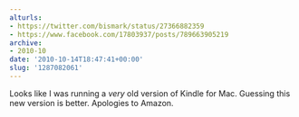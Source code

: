 ```yaml
---
alturls:
- https://twitter.com/bismark/status/27366882359
- https://www.facebook.com/17803937/posts/789663905219
archive:
- 2010-10
date: '2010-10-14T18:47:41+00:00'
slug: '1287082061'
---
```


Looks like I was running a *very* old version of Kindle for Mac.  Guessing this new version is better.  Apologies to Amazon.

